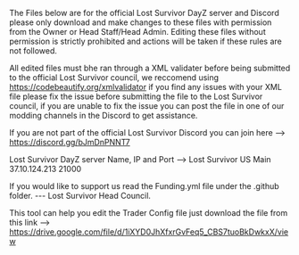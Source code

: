The Files below are for the official Lost Survivor DayZ server and Discord please only download and make changes to these files with permission from the Owner or Head Staff/Head Admin. Editing these files without permission is strictly prohibited and actions will be taken if these rules are not followed.

All edited files must bhe ran through a XML validater before being submitted to the official Lost Survivor council, we reccomend using https://codebeautify.org/xmlvalidator if you find any issues with your XML file please fix the issue before submitting the file to the Lost Survivor council, if you are unable to fix the issue you can post the file in one of our modding channels in the Discord to get assistance.

If you are not part of the official Lost Survivor Discord you can join here --> https://discord.gg/bJmDnPNNT7

Lost Survivor DayZ server Name, IP and Port --> Lost Survivor US Main 37.10.124.213 21000

If you would like to support us read the Funding.yml file under the .github folder. --- Lost Survivor Head Council.

This tool can help you edit the Trader Config file just download the file from this link --> https://drive.google.com/file/d/1iXYD0JhXfxrGvFeq5_CBS7tuoBkDwkxX/view
